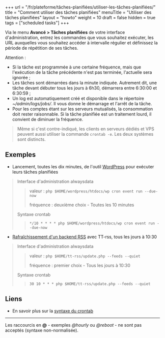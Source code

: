 +++
url = "/fr/plateforme/tâches-planifiées/utiliser-les-tâches-planifiées/"
title = "Comment utiliser des tâches planifiées"
menuTitle = "Utiliser des tâches planifiées"
layout = "howto"
weight = 10
draft = false
hidden = true
tags = ["scheduled tasks"]
+++

Via le menu **Avancé > Tâches planifiées** de votre interface d'administration, entrez les commandes que vous souhaitez exécuter, les URL auxquelles vous souhaitez accéder à intervalle régulier et définissez la période de répétition de ses tâches. 

Attention :

- Si la tâche est programmée à une certaine fréquence, mais que l'exécution de la tâche précédente n'est pas terminée, l'actuelle sera ignorée ;
- Les tâches sont démarrées dans la minute indiquée. Autrement dit, une tâche devant débuter tous les jours à 6h30, démarrera entre 6:30:00 et 6:30:59 ;
- Un log est automatiquement créé et disponible dans le répertoire *~/admin/logs/jobs/*. Il vous donne le démarrage et l'arrêt de la tâche.
- Pour les comptes étant sur les serveurs mutualisés, la consommation doit rester raisonnable. Si la tâche planifiée est un traitement lourd, il convient de diminuer la fréquence.

> Même si c'est contre-indiqué, les clients en serveurs dédiés et VPS peuvent aussi utiliser la commande ```crontab -e```. Les deux systèmes sont distincts.


## Exemples

- Lancement, toutes les dix minutes, de l'outil [WordPress](https://developer.wordpress.org/cli/commands/cron/event/run/) pour exécuter leurs tâches planifiées

> Interface d'administration alwaysdata
>
>> valeur : ```php $HOME/wordpress/htdocs/wp cron event run --due-now```
>>
>> fréquence : deuxième choix - Toutes les 10 minutes
>
> Syntaxe crontab
>
>> ```*/10 * * * * php $HOME/wordpress/htdocs/wp cron event run --due-now```



- [Rafraîchissement d'un backend RSS](https://git.tt-rss.org/fox/tt-rss/wiki/UpdatingFeeds#periodical-updating-from-crontab-using-update-script-updatephp---feeds) avec TT-rss, tous les jours à 10:30

> Interface d'administration alwaysdata
>
>> valeur : ```php $HOME/tt-rss/update.php --feeds --quiet```
>>
>> fréquence : premier choix - Tous les jours à 10:30
>
> Syntaxe crontab
>
>> ```30 10 * * * php $HOME/tt-rss/update.php --feeds --quiet```


## Liens

* En savoir plus sur la [syntaxe du crontab](https://fr.wikipedia.org/wiki/Crontab)

---
Les raccourcis en **@** - exemples _@hourly_ ou _@reboot_ - ne sont pas acceptés (syntaxe non-normalisée).
